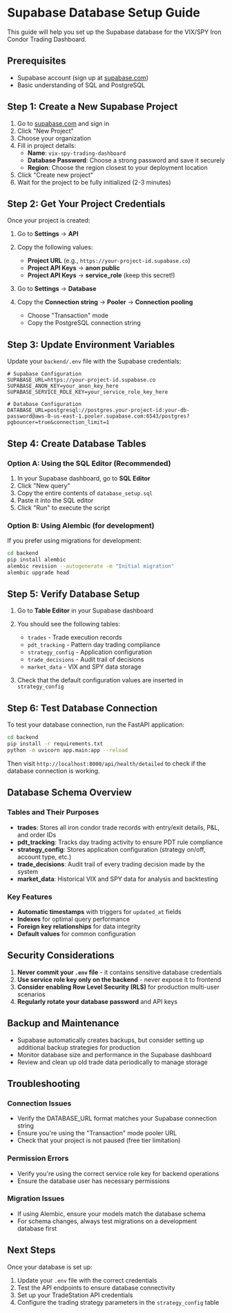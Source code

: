 # Supabase Database Setup Guide

This guide will help you set up the Supabase database for the VIX/SPY Iron Condor Trading Dashboard.

## Prerequisites

- Supabase account (sign up at [supabase.com](https://supabase.com))
- Basic understanding of SQL and PostgreSQL

## Step 1: Create a New Supabase Project

1. Go to [supabase.com](https://supabase.com) and sign in
2. Click "New Project"
3. Choose your organization
4. Fill in project details:
   - **Name**: `vix-spy-trading-dashboard`
   - **Database Password**: Choose a strong password and save it securely
   - **Region**: Choose the region closest to your deployment location
5. Click "Create new project"
6. Wait for the project to be fully initialized (2-3 minutes)

## Step 2: Get Your Project Credentials

Once your project is created:

1. Go to **Settings** → **API**
2. Copy the following values:
   - **Project URL** (e.g., `https://your-project-id.supabase.co`)
   - **Project API Keys** → **anon public**
   - **Project API Keys** → **service_role** (keep this secret!)

3. Go to **Settings** → **Database**
4. Copy the **Connection string** → **Pooler** → **Connection pooling**
   - Choose "Transaction" mode
   - Copy the PostgreSQL connection string

## Step 3: Update Environment Variables

Update your `backend/.env` file with the Supabase credentials:

```env
# Supabase Configuration
SUPABASE_URL=https://your-project-id.supabase.co
SUPABASE_ANON_KEY=your_anon_key_here
SUPABASE_SERVICE_ROLE_KEY=your_service_role_key_here

# Database Configuration
DATABASE_URL=postgresql://postgres.your-project-id:your-db-password@aws-0-us-east-1.pooler.supabase.com:6543/postgres?pgbouncer=true&connection_limit=1
```

## Step 4: Create Database Tables

### Option A: Using the SQL Editor (Recommended)

1. In your Supabase dashboard, go to **SQL Editor**
2. Click "New query"
3. Copy the entire contents of `database_setup.sql`
4. Paste it into the SQL editor
5. Click "Run" to execute the script

### Option B: Using Alembic (for development)

If you prefer using migrations for development:

```bash
cd backend
pip install alembic
alembic revision --autogenerate -m "Initial migration"
alembic upgrade head
```

## Step 5: Verify Database Setup

1. Go to **Table Editor** in your Supabase dashboard
2. You should see the following tables:
   - `trades` - Trade execution records
   - `pdt_tracking` - Pattern day trading compliance
   - `strategy_config` - Application configuration
   - `trade_decisions` - Audit trail of decisions
   - `market_data` - VIX and SPY data storage

3. Check that the default configuration values are inserted in `strategy_config`

## Step 6: Test Database Connection

To test your database connection, run the FastAPI application:

```bash
cd backend
pip install -r requirements.txt
python -m uvicorn app.main:app --reload
```

Then visit `http://localhost:8000/api/health/detailed` to check if the database connection is working.

## Database Schema Overview

### Tables and Their Purposes

- **trades**: Stores all iron condor trade records with entry/exit details, P&L, and order IDs
- **pdt_tracking**: Tracks day trading activity to ensure PDT rule compliance
- **strategy_config**: Stores application configuration (strategy on/off, account type, etc.)
- **trade_decisions**: Audit trail of every trading decision made by the system
- **market_data**: Historical VIX and SPY data for analysis and backtesting

### Key Features

- **Automatic timestamps** with triggers for `updated_at` fields
- **Indexes** for optimal query performance
- **Foreign key relationships** for data integrity
- **Default values** for common configuration

## Security Considerations

1. **Never commit your `.env` file** - it contains sensitive database credentials
2. **Use service role key only on the backend** - never expose it to frontend
3. **Consider enabling Row Level Security (RLS)** for production multi-user scenarios
4. **Regularly rotate your database password** and API keys

## Backup and Maintenance

- Supabase automatically creates backups, but consider setting up additional backup strategies for production
- Monitor database size and performance in the Supabase dashboard
- Review and clean up old trade data periodically to manage storage

## Troubleshooting

### Connection Issues
- Verify the DATABASE_URL format matches your Supabase connection string
- Ensure you're using the "Transaction" mode pooler URL
- Check that your project is not paused (free tier limitation)

### Permission Errors
- Verify you're using the correct service role key for backend operations
- Ensure the database user has necessary permissions

### Migration Issues
- If using Alembic, ensure your models match the database schema
- For schema changes, always test migrations on a development database first

## Next Steps

Once your database is set up:
1. Update your `.env` file with the correct credentials
2. Test the API endpoints to ensure database connectivity
3. Set up your TradeStation API credentials
4. Configure the trading strategy parameters in the `strategy_config` table